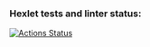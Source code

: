 ### Hexlet tests and linter status:
[![Actions Status](https://github.com/Kva-anna/frontend-project-44/actions/workflows/hexlet-check.yml/badge.svg)](https://github.com/Kva-anna/frontend-project-44/actions)